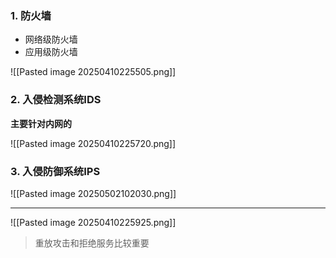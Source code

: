 ### 1. 防火墙

+ 网络级防火墙
+ 应用级防火墙

![[Pasted image 20250410225505.png]]
### 2. 入侵检测系统IDS

**主要针对内网的**

![[Pasted image 20250410225720.png]]
### 3. 入侵防御系统IPS
![[Pasted image 20250502102030.png]]

---

![[Pasted image 20250410225925.png]]
> 重放攻击和拒绝服务比较重要

